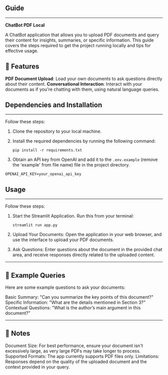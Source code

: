 ## Guide
-----
**ChatBot PDF Local**

A ChatBot application that allows you to upload PDF documents and query their content for insights, summaries, or specific information. This guide covers the steps required to get the project running locally and tips for effective usage.


## 🚀 Features
 **PDF Document Upload**: Load your own documents to ask questions directly about their content.
 **Conversational Interaction**: Interact with your documents as if you're chatting with them, using natural language queries.


## Dependencies and Installation
-----
Follow these steps:

1. Clone the repository to your local machine.

2. Install the required dependencies by running the following command:
   ```
   pip install -r requirements.txt
   ```

3. Obtain an API key from OpenAI and add it to the `.env.example` (remove the 'example' from file name) file in the project directory.
```commandline
OPENAI_API_KEY=your_openai_api_key
```

## Usage
-----
Follow these steps:

1. Start the Streamlit Application. Run this from your terminal:
   ```
   streamlit run app.py
   ```

2. Upload Your Documents: Open the application in your web browser, and use the interface to upload your PDF documents.

3. Ask Questions: Enter questions about the document in the provided chat area, and receive responses directly related to the uploaded content.


-----
## 📑 Example Queries
Here are some example questions to ask your documents:

Basic Summary: "Can you summarize the key points of this document?"
Specific Information: "What are the details mentioned in Section 3?"
Contextual Questions: "What is the author’s main argument in this document?"


-----
## 📝 Notes
Document Size: For best performance, ensure your document isn't excessively large, as very large PDFs may take longer to process.
Supported Formats: The app currently supports PDF files only.
Limitations: Responses depend on the quality of the uploaded document and the context provided in your query.